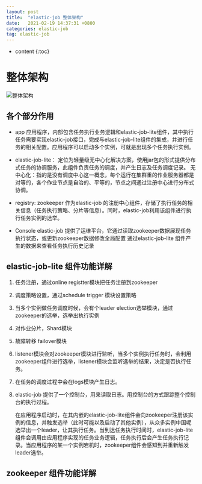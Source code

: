 ```yaml
---
layout: post
title:  "elastic-job 整体架构"
date:   2021-02-19 14:37:31 +0800
categories: elastic-job
tag: elastic-job
---
```


* content
{:toc}

# 整体架构

![整体架构](https://cvws.icloud-content.com/B/AfPsceo5AKT7jc9N03iBFLLRG4-qARbMswVX3QxJaGp7J8lXoX-Ofzvu/elastic-job整体架构.png?o=AtNfPKcLeqnwPFu1vfTP8jzN4E8tO7e59HKk1HQm2fen&v=1&x=3&a=CAogGfo_TWpFTqkB2gqQFAPd0t8lEISAn1JkcH3ya7gJXGISbxDT1P_H-y4Y88u2yPsuIgEAUgTRG4-qWgSOfzvuaifM0p7SuFtaD-_gjQj5WLsmWqP91SoZuI6lvlUZHpdSpLKvggiMtQlyJ9MZnmBt3mqnL-fAX-lknZXdSeNl2Wehb89IRY-Dq0EHGL-8T4Y86g&e=1613717415&fl=&r=eac6c80a-fe66-44ff-ab99-db1edc814f7e-1&k=RgHgoYW-I45cEKM-cPRCng&ckc=com.apple.clouddocs&ckz=com.apple.CloudDocs&p=17&s=3MzBmEeG7TrWSYOZwgYaq3adR7I&cd=i)

## 各个部分作用
- app 应用程序，内部包含任务执行业务逻辑和elastic-job-lite组件，其中执行任务需要实现elastic-job接口，完成与elastic-job-lite组件的集成，并进行任务的相关配置。应用程序可以启动多个实例，可就是出现多个任务执行实例。

- elastic-job-lite： 定位为轻量级无中心化解决方案，使用jar包的形式提供分布式任务的协调服务，此组件负责任务的调度，并产生日志及任务调度记录。
    无中心化：指的是没有调度中心这一概念，每个运行在集群重的作业服务器都是对等的，各个作业节点是自治的、平等的，节点之间通过注册中心进行分布式协调。

- registry: zookeeper 作为elastic-job 的注册中心组件，存储了执行任务的相关信息（任务执行策略、分片等信息）。同时，elastic-job利用该组件进行执行任务实例的选举。
- Console elastic-job 提供了运维平台，它通过读取zookeeper数据展现任务执行状态，或更新zookeeper数据修改全局配置 通过elastic-job-lite 组件产生的数据来查看任务执行历史记录

## elastic-job-lite 组件功能详解
1. 任务注册，通过online registter模块把任务注册到zookeeper
2. 调度策略设置，通过schedule trigger 模块设置策略
3. 当多个实例做任务调度时候，会有个leader election选举模块，通过zookeeper的选举，选举出执行实例
4. 对作业分片，Shard模块
5. 故障转移 failover模块
6. listener模块会对zookeeper模块进行监听，当多个实例执行任务时，会利用zookeeper组件进行选举，listener模块会监听选举的结果，决定是否执行任务。
7. 在任务的调度过程中会在logs模块产生日志。
8. elastic-job 提供了一个控制台，用来读取日志。用控制台的方式跟踪整个控制台的执行过程。

    在应用程序启动时，在其内嵌的elastic-job-lite组件会向zookeeper注册该实例的信息，并触发选举（此时可能以及启动了其他实例），从众多实例中国呢选举出一个leader，让其执行任务。当到达任务执行时间时，elastic-job-lite组件会调用由应用程序实现的任务业务逻辑，任务执行后会产生任务执行记录。当应用程序的某一个实例宕机时，zookeeper组件会感知到并重新触发leader选举。
## zookeeper 组件功能详解